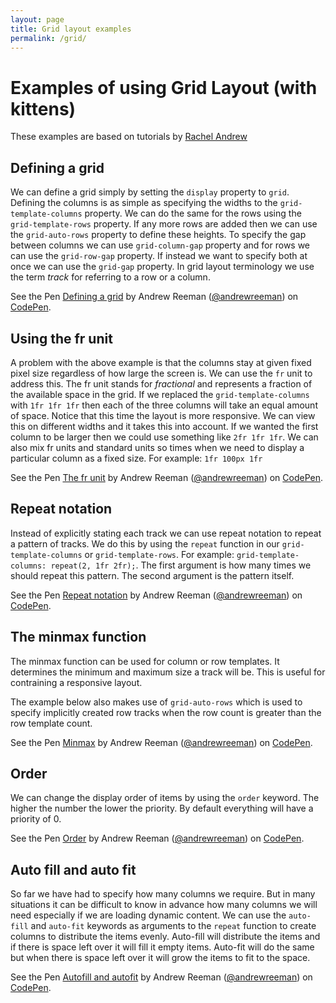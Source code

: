```yaml
---
layout: page
title: Grid layout examples
permalink: /grid/
---
```


<h1>Examples of using Grid Layout (with kittens)</h1>
<p>These examples are based on tutorials by <a href="https://gridbyexample.com/">Rachel Andrew</a></p>    
<section id="section-defining">
    <h2>Defining a grid</h2>
    <p>
        We can define a grid simply by setting the <code>display</code> property to <code>grid</code>.
        Defining the columns is as simple as specifying the widths to the <code>grid-template-columns</code> property.
        We can do the same for the rows using the <code>grid-template-rows</code> property.
        If any more rows are added then we can use the <code>grid-auto-rows</code> property to define these heights.
        To specify the gap between columns we can use <code>grid-column-gap</code> property and for rows we can use the <code>grid-row-gap</code> property.
        If instead we want to specify both at once we can use the <code>grid-gap</code> property. In grid layout terminology we use the term <em>track</em> for referring to a row or a column.
    </p>
    <p data-height="500" data-theme-id="0" data-slug-hash="rqwvmM" data-default-tab="css,result" data-user="andrewreeman" data-pen-title="Defining a grid" data-preview="true" class="codepen">
        See  the Pen <a href="https://codepen.io/andrewreeman/pen/rqwvmM/">Defining a grid</a> by Andrew Reeman (<a href="https://codepen.io/andrewreeman">@andrewreeman</a>) on <a href="https://codepen.io">CodePen</a>.
    </p>
    <script async src="https://static.codepen.io/assets/embed/ei.js"></script>
</section>
<section id="section-fr">
    <h2>Using the fr unit</h2>
    <p>
        A problem with the above example is that the columns stay at given fixed pixel size regardless of how large the screen is. We can use the <code>fr</code> unit to address this.
        The fr unit stands for <em>fractional</em> and represents a fraction of the available space in the grid. 
        If we replaced the <code>grid-template-columns</code> with <code>1fr 1fr 1fr</code> then each of the three columns will take an equal amount of space.
        Notice that this time the layout is more responsive. We can view this on different widths and it takes this into account.
        If we wanted the first column to be larger then we could use something like <code>2fr 1fr 1fr</code>.
        We can also mix fr units and standard units so times when we need to display a particular column as a fixed size. For example: <code>1fr 100px 1fr</code>                                    
    </p>       
    <p data-height="500" data-theme-id="0" data-slug-hash="oawdQM" data-default-tab="css,result" data-user="andrewreeman" data-pen-title="The fr unit" data-preview="true" class="codepen">
        See the Pen <a href="https://codepen.io/andrewreeman/pen/oawdQM/">The fr unit</a> by Andrew Reeman (<a href="https://codepen.io/andrewreeman">@andrewreeman</a>) on <a href="https://codepen.io">CodePen</a>.
    </p>
    <script async src="https://static.codepen.io/assets/embed/ei.js"></script>        
</section>
<section id="section-repeat">
    <h2>Repeat notation</h2>
    <p>
        Instead of explicitly stating each track we can use repeat notation to repeat a pattern of tracks. We do this by using the <code>repeat</code> function in our <code>grid-template-columns</code> or <code>grid-template-rows</code>. For example: <code>grid-template-columns: repeat(2, 1fr 2fr);</code>. The first argument is how many times we should repeat this pattern. The second argument is the pattern itself.
    </p>
    <p data-height="500" data-theme-id="0" data-slug-hash="GYvGrb" data-default-tab="html,result" data-user="andrewreeman" data-pen-title="Repeat notation" data-preview="true" class="codepen">
        See the Pen <a href="https://codepen.io/andrewreeman/pen/GYvGrb/">Repeat notation</a> by Andrew Reeman (<a href="https://codepen.io/andrewreeman">@andrewreeman</a>) on <a href="https://codepen.io">CodePen</a>.
    </p>
    <script async src="https://static.codepen.io/assets/embed/ei.js"></script>    
</section>
<section id="section-minmax">
    <h2>The minmax function</h2>
    <p>
        The minmax function can be used for column or row templates. It determines the minimum and maximum size a track will be. This is useful for contraining a responsive layout. <aside>The example below also makes use of <code>grid-auto-rows</code> which is used to specify implicitly created row tracks when the row count is greater than the row template count. </aside>
    </p>
    <p data-height="500" data-theme-id="0" data-slug-hash="OBjGzB" data-default-tab="html,result" data-user="andrewreeman" data-pen-title="Minmax" data-preview="true" class="codepen">
        See the Pen <a href="https://codepen.io/andrewreeman/pen/OBjGzB/">Minmax</a> by Andrew Reeman (<a href="https://codepen.io/andrewreeman">@andrewreeman</a>) on <a href="https://codepen.io">CodePen</a>.
    </p>
<script async src="https://static.codepen.io/assets/embed/ei.js"></script>
</section>
<section id="section-order">
    <h2>Order</h2>
    <p>We can change the display order of items by using the <code>order</code> keyword. The higher the number the lower the priority. By default everything will have a priority of 0.</p>
    <p data-height="500" data-theme-id="0" data-slug-hash="rqzgVm" data-default-tab="html,result" data-user="andrewreeman" data-pen-title="Order" data-preview="true" class="codepen">
        See the Pen <a href="https://codepen.io/andrewreeman/pen/rqzgVm/">Order</a> by Andrew Reeman (<a href="https://codepen.io/andrewreeman">@andrewreeman</a>) on <a href="https://codepen.io">CodePen</a>.
    </p>
<script async src="https://static.codepen.io/assets/embed/ei.js"></script>
</section>
<section id="section-auto-fill">
    <h2>Auto fill and auto fit</h2>
    <p>So far we have had to specify how many columns we require. But in many situations it can be difficult to know in advance how many columns we will need especially if we are loading dynamic content. We can use the <code>auto-fill</code> and <code>auto-fit</code> keywords as arguments to the <code>repeat</code> function to create columns to distribute the items evenly. Auto-fill will distribute the items and if there is space left over it will fill it empty items. Auto-fit will do the same but when there is space left over it will grow the items to fit to the space.</p>
    <p data-height="500" data-theme-id="0" data-slug-hash="jeLoKy" data-default-tab="html,result" data-user="andrewreeman" data-pen-title="Autofill and autofit" data-preview="true" class="codepen">
        See the Pen <a href="https://codepen.io/andrewreeman/pen/jeLoKy/">Autofill and autofit</a> by Andrew Reeman (<a href="https://codepen.io/andrewreeman">@andrewreeman</a>) on <a href="https://codepen.io">CodePen</a>.
    </p>
    <script async src="https://static.codepen.io/assets/embed/ei.js"></script>
</section>